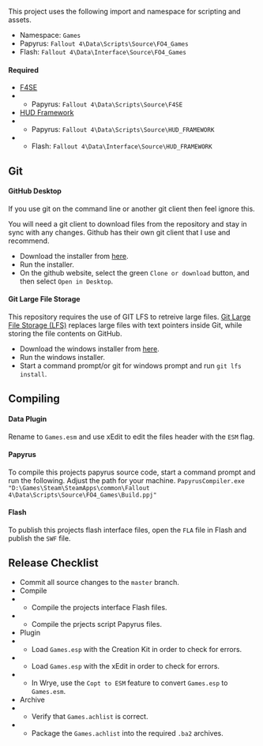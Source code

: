 This project uses the following import and namespace for scripting and assets.
* Namespace: `Games`
* Papyrus: `Fallout 4\Data\Scripts\Source\FO4_Games`
* Flash: `Fallout 4\Data\Interface\Source\FO4_Games`

#### Required
* [F4SE](http://f4se.silverlock.org/)
* * Papyrus: `Fallout 4\Data\Scripts\Source\F4SE`
* [HUD Framework](http://www.nexusmods.com/fallout4/mods/20309/)
* * Papyrus: `Fallout 4\Data\Scripts\Source\HUD_FRAMEWORK`
* * Flash: `Fallout 4\Data\Interface\Source\HUD_FRAMEWORK`


## Git

#### GitHub Desktop
If you use git on the command line or another git client then feel ignore this.

You will need a git client to download files from the repository and stay in sync with any changes. Github has their own git client that I use and recommend.
* Download the installer from [here](https://desktop.github.com/).
* Run the installer.
* On the github website, select the green `Clone or download` button, and then select `Open in Desktop`.

#### Git Large File Storage
This repository requires the use of GIT LFS to retreive large files. [Git Large File Storage (LFS)](https://git-lfs.github.com/) replaces large files with text pointers inside Git, while storing the file contents on GitHub.
* Download the windows installer from [here](https://github.com/git-lfs/git-lfs/releases).
* Run the windows installer.
* Start a command prompt/or git for windows prompt and run `git lfs install`.

## Compiling

#### Data Plugin
Rename to `Games.esm` and use xEdit to edit the files header with the `ESM` flag.

#### Papyrus
To compile this projects papyrus source code, start a command prompt and run the following. Adjust the path for your machine.
`PapyrusCompiler.exe "D:\Games\Steam\SteamApps\common\Fallout 4\Data\Scripts\Source\FO4_Games\Build.ppj"`

#### Flash
To publish this projects flash interface files, open the `FLA` file in Flash and publish the `SWF` file.


## Release Checklist
* Commit all source changes to the `master` branch.
* Compile
* * Compile the projects interface Flash files.
* * Compile the prjects script Papyrus files.
* Plugin
* * Load `Games.esp` with the Creation Kit in order to check for errors.
* * Load `Games.esp` with the xEdit in order to check for errors.
* * In Wrye, use the `Copt to ESM` feature to convert `Games.esp` to `Games.esm`.
* Archive
* * Verify that `Games.achlist` is correct.
* * Package the `Games.achlist` into the required `.ba2` archives.
